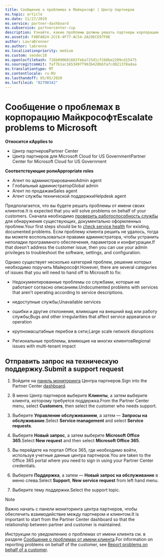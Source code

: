 ```yaml
---
title: Сообщение о проблемах в Майкрософт | Центр партнеров
ms.topic: article
ms.date: 11/27/2019
ms.service: partner-dashboard
ms.subservice: partnercenter-csp
description: Узнайте, какие проблемы должны решать партнеры корпорации Майкрософт для своих клиентов и какие проблемы может потребоваться передать корпорации Майкрософт.
ms.assetid: F4BFAB24-2CC6-4F77-AC54-2A29ECE97F0E
author: LauraBrenner
ms.author: labrenne
ms.localizationpriority: medium
ms.custom: seodec18
ms.openlocfilehash: 716b090681663feba725d1cf268be2209cd15475
ms.sourcegitcommit: faf7b1ac1653497f963b428bbfafcd821378adaa
ms.translationtype: MT
ms.contentlocale: ru-RU
ms.lasthandoff: 05/05/2020
ms.locfileid: "82798342"
---
```

# <a name="escalate-problems-to-microsoft"></a><span data-ttu-id="050f6-103">Сообщение о проблемах в корпорацию Майкрософт</span><span class="sxs-lookup"><span data-stu-id="050f6-103">Escalate problems to Microsoft</span></span>

<span data-ttu-id="050f6-104">**Относится к**</span><span class="sxs-lookup"><span data-stu-id="050f6-104">**Applies to**</span></span>

- <span data-ttu-id="050f6-105">Центр партнеров</span><span class="sxs-lookup"><span data-stu-id="050f6-105">Partner Center</span></span>
- <span data-ttu-id="050f6-106">Центр партнеров для Microsoft Cloud for US Government</span><span class="sxs-lookup"><span data-stu-id="050f6-106">Partner Center for Microsoft Cloud for US Government</span></span>

<span data-ttu-id="050f6-107">**Соответствующие роли**</span><span class="sxs-lookup"><span data-stu-id="050f6-107">**Appropriate roles**</span></span>

- <span data-ttu-id="050f6-108">Агент по администрированию</span><span class="sxs-lookup"><span data-stu-id="050f6-108">Admin agent</span></span>
- <span data-ttu-id="050f6-109">Глобальный администратор</span><span class="sxs-lookup"><span data-stu-id="050f6-109">Global admin</span></span>
- <span data-ttu-id="050f6-110">Агент по продажам</span><span class="sxs-lookup"><span data-stu-id="050f6-110">Sales agent</span></span>
- <span data-ttu-id="050f6-111">Агент службы технической поддержки</span><span class="sxs-lookup"><span data-stu-id="050f6-111">Helpdesk agent</span></span>

<span data-ttu-id="050f6-112">Предполагается, что вы будете решать проблемы от имени своих клиентов.</span><span class="sxs-lookup"><span data-stu-id="050f6-112">It is expected that you will solve problems on behalf of your customers.</span></span> <span data-ttu-id="050f6-113">Сначала необходимо [проверить работоспособность службы](check-service-health.md) для обнаружения существующих, документально оформленных проблем.</span><span class="sxs-lookup"><span data-stu-id="050f6-113">Your first steps should be to [check service health](check-service-health.md) for existing, documented problems.</span></span> <span data-ttu-id="050f6-114">Если проблему клиента решить не удалось, тогда вы можете воспользоваться правами администратора, чтобы устранить неполадки программного обеспечения, параметров и конфигурации.</span><span class="sxs-lookup"><span data-stu-id="050f6-114">If that doesn't address the customer issue, then you can use your admin privileges to troubleshoot the software, settings, and configuration.</span></span>

<span data-ttu-id="050f6-115">Однако существует несколько категорий проблем, решение которых необходимо поручить Майкрософт.</span><span class="sxs-lookup"><span data-stu-id="050f6-115">However, there are several categories of issues that you will need to hand off to Microsoft to fix:</span></span>

- <span data-ttu-id="050f6-116">Недокументированные проблемы со службами, которые не работают согласно описаниям.</span><span class="sxs-lookup"><span data-stu-id="050f6-116">Undocumented problems with services that aren't operating according to service descriptions.</span></span>

- <span data-ttu-id="050f6-117">недоступные службы;</span><span class="sxs-lookup"><span data-stu-id="050f6-117">Unavailable services</span></span>

- <span data-ttu-id="050f6-118">ошибки и другие отклонения, влияющие на внешний вид или работу службы;</span><span class="sxs-lookup"><span data-stu-id="050f6-118">Bugs and other irregularities that affect service appearance or operation</span></span>

- <span data-ttu-id="050f6-119">крупномасштабные перебои в сети;</span><span class="sxs-lookup"><span data-stu-id="050f6-119">Large scale network disruptions</span></span>

- <span data-ttu-id="050f6-120">Региональные проблемы, влияющие на многих клиентов</span><span class="sxs-lookup"><span data-stu-id="050f6-120">Regional issues with multi-tenant impact</span></span>

## <a name="submit-a-support-request"></a><span data-ttu-id="050f6-121">Отправить запрос на техническую поддержку.</span><span class="sxs-lookup"><span data-stu-id="050f6-121">Submit a support request</span></span>

1. <span data-ttu-id="050f6-122">Войдите на [панель мониторинга](https://partner.microsoft.com/dashboard) Центра партнеров.</span><span class="sxs-lookup"><span data-stu-id="050f6-122">Sign into the Partner Center [dashboard](https://partner.microsoft.com/dashboard).</span></span>

2. <span data-ttu-id="050f6-123">В меню Центр партнеров выберите **Клиенты**, а затем выберите клиента, которому требуется поддержка.</span><span class="sxs-lookup"><span data-stu-id="050f6-123">From the Partner Center menu, select **Customers**, then select the customer who needs support.</span></span>

3. <span data-ttu-id="050f6-124">Выберите **Управление обслуживанием**, а затем — **Запросы на обслуживание**.</span><span class="sxs-lookup"><span data-stu-id="050f6-124">Select **Service management** and select **Service requests**.</span></span>

4. <span data-ttu-id="050f6-125">Выберите **Новый запрос**, а затем выберите **Microsoft Office 365**.</span><span class="sxs-lookup"><span data-stu-id="050f6-125">Select **New request** and then select **Microsoft Office 365**.</span></span>

5. <span data-ttu-id="050f6-126">Вы перейдете на портал Office 365, где необходимо войти, используя учетные данные центра партнеров.</span><span class="sxs-lookup"><span data-stu-id="050f6-126">You are taken to the Office 365 portal where you need to sign in using your Partner Center credentials.</span></span>

6. <span data-ttu-id="050f6-127">Выберите **Поддержка**, а затем — **Новый запрос на обслуживание** в меню слева.</span><span class="sxs-lookup"><span data-stu-id="050f6-127">Select **Support**, **New service request** from left hand menu.</span></span>

7. <span data-ttu-id="050f6-128">Выберите тему поддержки.</span><span class="sxs-lookup"><span data-stu-id="050f6-128">Select the support topic.</span></span>

>[!NOTE]
><span data-ttu-id="050f6-129">Важно начать с панели мониторинга центра партнеров, чтобы обеспечить взаимодействие между партнером и клиентом.</span><span class="sxs-lookup"><span data-stu-id="050f6-129">It is important to start from the Partner Center dashboard so that the relationship between partner and customer is maintained.</span></span> 


<span data-ttu-id="050f6-130">Инструкции по уведомлению о проблемах от имени клиента см. в разделе [Сообщение о проблемах от имени клиента](report-problems-on-behalf-of-a-customer.md).</span><span class="sxs-lookup"><span data-stu-id="050f6-130">For information on reporting problems on behalf of the customer, see [Report problems on behalf of a customer](report-problems-on-behalf-of-a-customer.md).</span></span>

 

 



